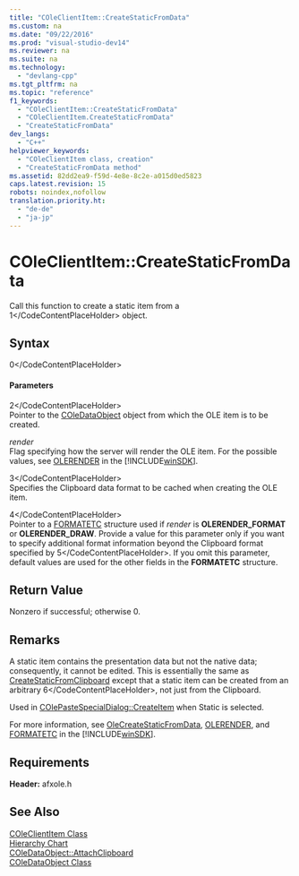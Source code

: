 ```yaml
---
title: "COleClientItem::CreateStaticFromData"
ms.custom: na
ms.date: "09/22/2016"
ms.prod: "visual-studio-dev14"
ms.reviewer: na
ms.suite: na
ms.technology: 
  - "devlang-cpp"
ms.tgt_pltfrm: na
ms.topic: "reference"
f1_keywords: 
  - "COleClientItem::CreateStaticFromData"
  - "COleClientItem.CreateStaticFromData"
  - "CreateStaticFromData"
dev_langs: 
  - "C++"
helpviewer_keywords: 
  - "COleClientItem class, creation"
  - "CreateStaticFromData method"
ms.assetid: 82dd2ea9-f59d-4e8e-8c2e-a015d0ed5823
caps.latest.revision: 15
robots: noindex,nofollow
translation.priority.ht: 
  - "de-de"
  - "ja-jp"
---
```

# COleClientItem::CreateStaticFromData
Call this function to create a static item from a <CodeContentPlaceHolder>1\</CodeContentPlaceHolder> object.  
  
## Syntax  
  
<CodeContentPlaceHolder>0\</CodeContentPlaceHolder>  
#### Parameters  
 <CodeContentPlaceHolder>2\</CodeContentPlaceHolder>  
 Pointer to the [COleDataObject](../vs140/coledataobject-class.md) object from which the OLE item is to be created.  
  
 *render*  
 Flag specifying how the server will render the OLE item. For the possible values, see [OLERENDER](http://msdn.microsoft.com/library/windows/desktop/ms691507) in the [!INCLUDE[winSDK](../vs140/includes/winsdk_md.md)].  
  
 <CodeContentPlaceHolder>3\</CodeContentPlaceHolder>  
 Specifies the Clipboard data format to be cached when creating the OLE item.  
  
 <CodeContentPlaceHolder>4\</CodeContentPlaceHolder>  
 Pointer to a [FORMATETC](http://msdn.microsoft.com/library/windows/desktop/ms682177) structure used if *render* is **OLERENDER_FORMAT** or **OLERENDER_DRAW**. Provide a value for this parameter only if you want to specify additional format information beyond the Clipboard format specified by <CodeContentPlaceHolder>5\</CodeContentPlaceHolder>. If you omit this parameter, default values are used for the other fields in the **FORMATETC** structure.  
  
## Return Value  
 Nonzero if successful; otherwise 0.  
  
## Remarks  
 A static item contains the presentation data but not the native data; consequently, it cannot be edited. This is essentially the same as [CreateStaticFromClipboard](../vs140/coleclientitem--createstaticfromclipboard.md) except that a static item can be created from an arbitrary <CodeContentPlaceHolder>6\</CodeContentPlaceHolder>, not just from the Clipboard.  
  
 Used in [COlePasteSpecialDialog::CreateItem](../vs140/colepastespecialdialog--createitem.md) when Static is selected.  
  
 For more information, see [OleCreateStaticFromData](http://msdn.microsoft.com/library/windows/desktop/ms687290), [OLERENDER](http://msdn.microsoft.com/library/windows/desktop/ms691507), and [FORMATETC](http://msdn.microsoft.com/library/windows/desktop/ms682177) in the [!INCLUDE[winSDK](../vs140/includes/winsdk_md.md)].  
  
## Requirements  
 **Header:** afxole.h  
  
## See Also  
 [COleClientItem Class](../vs140/coleclientitem-class.md)   
 [Hierarchy Chart](../vs140/hierarchy-chart.md)   
 [COleDataObject::AttachClipboard](../vs140/coledataobject--attachclipboard.md)   
 [COleDataObject Class](../vs140/coledataobject-class.md)